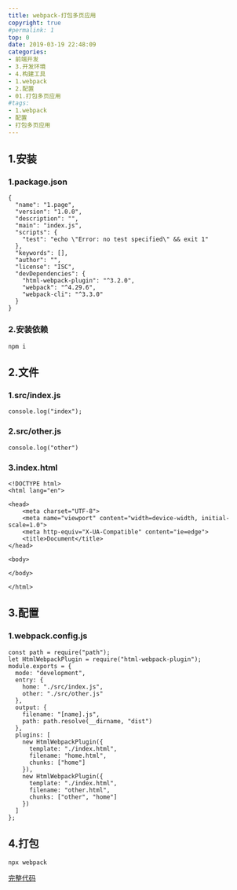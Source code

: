 ```yaml
---
title: webpack-打包多页应用
copyright: true
#permalink: 1
top: 0
date: 2019-03-19 22:48:09
categories:
- 前端开发
- 3.开发环境
- 4.构建工具
- 1.webpack
- 2.配置
- 01.打包多页应用
#tags:
- 1.webpack
- 配置
- 打包多页应用
---
```


## 1.安装

### 1.package.json

```
{
  "name": "1.page",
  "version": "1.0.0",
  "description": "",
  "main": "index.js",
  "scripts": {
    "test": "echo \"Error: no test specified\" && exit 1"
  },
  "keywords": [],
  "author": "",
  "license": "ISC",
  "devDependencies": {
    "html-webpack-plugin": "^3.2.0",
    "webpack": "^4.29.6",
    "webpack-cli": "^3.3.0"
  }
}
```

### 2.安装依赖

```
npm i
```

## 2.文件

### 1.src/index.js

```
console.log("index");
```

### 2.src/other.js

```
console.log("other")
```

### 3.index.html

```
<!DOCTYPE html>
<html lang="en">

<head>
    <meta charset="UTF-8">
    <meta name="viewport" content="width=device-width, initial-scale=1.0">
    <meta http-equiv="X-UA-Compatible" content="ie=edge">
    <title>Document</title>
</head>

<body>

</body>

</html>
```

## 3.配置

### 1.webpack.config.js

```
const path = require("path");
let HtmlWebpackPlugin = require("html-webpack-plugin");
module.exports = {
  mode: "development",
  entry: {
    home: "./src/index.js",
    other: "./src/other.js"
  },
  output: {
    filename: "[name].js",
    path: path.resolve(__dirname, "dist")
  },
  plugins: [
    new HtmlWebpackPlugin({
      template: "./index.html",
      filename: "home.html",
      chunks: ["home"]
    }),
    new HtmlWebpackPlugin({
      template: "./index.html",
      filename: "other.html",
      chunks: ["other", "home"]
    })
  ]
};
```

## 4.打包

```
npx webpack
```

[完整代码](https://github.com/zhoubichuan/frontend-note/blob/master/3.dev/3.scaffolding/1.webpack/2.config/1.page/)
